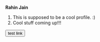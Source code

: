 


<b> Rahin Jain </b>


1. This is supposed to be a cool profile. :)
2. Cool stuff coming up!!!

<button> test link </button>
